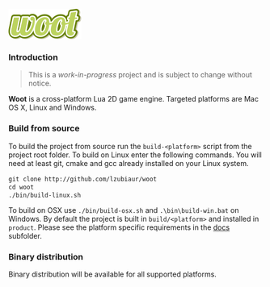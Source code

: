 ![WOOT](/docs/logo.png)

### Introduction

> This is a *work-in-progress* project and is subject to change without notice.

**Woot** is a cross-platform Lua 2D game engine. Targeted platforms are Mac OS X, Linux and Windows.

### Build from source

To build the project from source run the `build-<platform>` script from the project root folder. To build on Linux enter the following commands. You will need at least git, cmake and gcc already installed on your Linux system.

```
git clone http://github.com/lzubiaur/woot
cd woot
./bin/build-linux.sh
```

To build on OSX use `./bin/build-osx.sh` and `.\bin\build-win.bat` on Windows. By default the project is built in `build/<platform>` and installed in `product`. Please see the platform specific requirements in the [docs](docs) subfolder.

### Binary distribution

Binary distribution will be available for all supported platforms.
